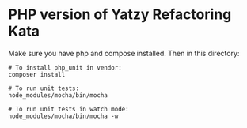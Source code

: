 # PHP version of Yatzy Refactoring Kata

Make sure you have php and compose installed. Then in this directory:

    # To install php_unit in vendor:
    composer install

    # To run unit tests:
    node_modules/mocha/bin/mocha
    
    # To run unit tests in watch mode:
    node_modules/mocha/bin/mocha -w
    
